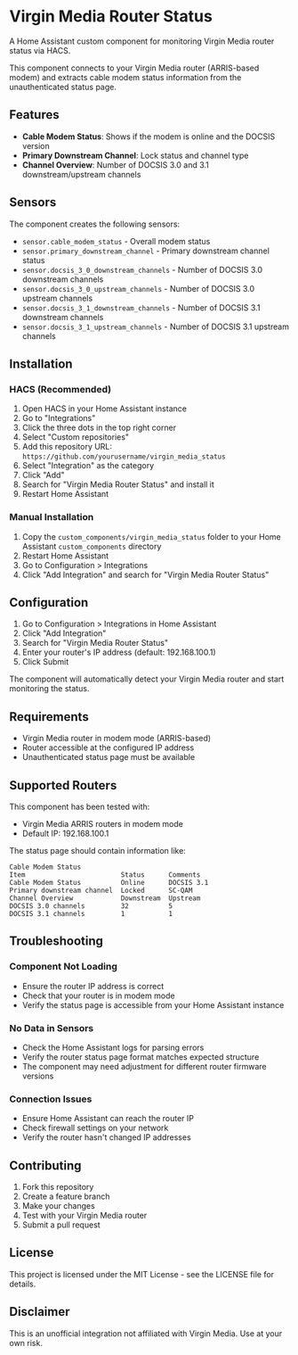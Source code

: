 # Virgin Media Router Status

A Home Assistant custom component for monitoring Virgin Media router status via HACS.

This component connects to your Virgin Media router (ARRIS-based modem) and extracts cable modem status information from the unauthenticated status page.

## Features

- **Cable Modem Status**: Shows if the modem is online and the DOCSIS version
- **Primary Downstream Channel**: Lock status and channel type
- **Channel Overview**: Number of DOCSIS 3.0 and 3.1 downstream/upstream channels

## Sensors

The component creates the following sensors:

- `sensor.cable_modem_status` - Overall modem status
- `sensor.primary_downstream_channel` - Primary downstream channel status  
- `sensor.docsis_3_0_downstream_channels` - Number of DOCSIS 3.0 downstream channels
- `sensor.docsis_3_0_upstream_channels` - Number of DOCSIS 3.0 upstream channels
- `sensor.docsis_3_1_downstream_channels` - Number of DOCSIS 3.1 downstream channels
- `sensor.docsis_3_1_upstream_channels` - Number of DOCSIS 3.1 upstream channels

## Installation

### HACS (Recommended)

1. Open HACS in your Home Assistant instance
2. Go to "Integrations"
3. Click the three dots in the top right corner
4. Select "Custom repositories"
5. Add this repository URL: `https://github.com/yourusername/virgin_media_status`
6. Select "Integration" as the category
7. Click "Add"
8. Search for "Virgin Media Router Status" and install it
9. Restart Home Assistant

### Manual Installation

1. Copy the `custom_components/virgin_media_status` folder to your Home Assistant `custom_components` directory
2. Restart Home Assistant
3. Go to Configuration > Integrations
4. Click "Add Integration" and search for "Virgin Media Router Status"

## Configuration

1. Go to Configuration > Integrations in Home Assistant
2. Click "Add Integration"
3. Search for "Virgin Media Router Status"
4. Enter your router's IP address (default: 192.168.100.1)
5. Click Submit

The component will automatically detect your Virgin Media router and start monitoring the status.

## Requirements

- Virgin Media router in modem mode (ARRIS-based)
- Router accessible at the configured IP address
- Unauthenticated status page must be available

## Supported Routers

This component has been tested with:
- Virgin Media ARRIS routers in modem mode
- Default IP: 192.168.100.1

The status page should contain information like:
```
Cable Modem Status
Item                        Status      Comments
Cable Modem Status          Online      DOCSIS 3.1
Primary downstream channel  Locked      SC-QAM
Channel Overview            Downstream  Upstream
DOCSIS 3.0 channels         32          5
DOCSIS 3.1 channels         1           1
```

## Troubleshooting

### Component Not Loading
- Ensure the router IP address is correct
- Check that your router is in modem mode
- Verify the status page is accessible from your Home Assistant instance

### No Data in Sensors
- Check the Home Assistant logs for parsing errors
- Verify the router status page format matches expected structure
- The component may need adjustment for different router firmware versions

### Connection Issues
- Ensure Home Assistant can reach the router IP
- Check firewall settings on your network
- Verify the router hasn't changed IP addresses

## Contributing

1. Fork this repository
2. Create a feature branch
3. Make your changes
4. Test with your Virgin Media router
5. Submit a pull request

## License

This project is licensed under the MIT License - see the LICENSE file for details.

## Disclaimer

This is an unofficial integration not affiliated with Virgin Media. Use at your own risk.